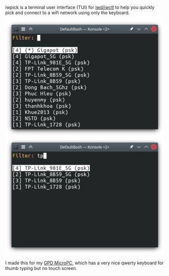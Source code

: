 iwpick is a terminal user interface (TUI) for [iwd/iwctl][1] to help you
quickly pick and connect to a wifi network using only the keyboard.

![](screenshot2.png)
![](screenshot1.png)

I made this for my [GPD MicroPC][2], which has a very nice qwerty keyboard for
thumb typing but no touch screen.

[1]: https://wiki.archlinux.org/title/iwd
[2]: https://twitter.com/nhanbt/status/1551734935471284226
